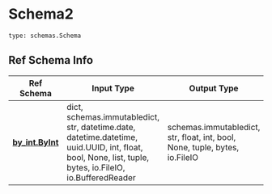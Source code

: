 # Schema2
```
type: schemas.Schema
```

## Ref Schema Info
Ref Schema | Input Type | Output Type
---------- | ---------- | -----------
[**by_int.ByInt**](../../../../../../../../../components/schema/by_int.md) | dict, schemas.immutabledict, str, datetime.date, datetime.datetime, uuid.UUID, int, float, bool, None, list, tuple, bytes, io.FileIO, io.BufferedReader | schemas.immutabledict, str, float, int, bool, None, tuple, bytes, io.FileIO
